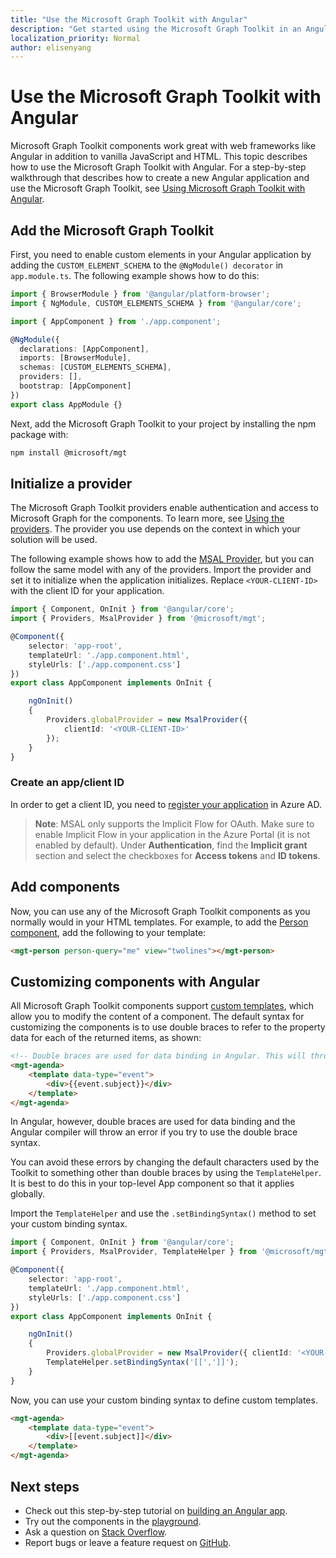 ```yaml
---
title: "Use the Microsoft Graph Toolkit with Angular"
description: "Get started using the Microsoft Graph Toolkit in an Angular application."
localization_priority: Normal
author: elisenyang
---
```


# Use the Microsoft Graph Toolkit with Angular

Microsoft Graph Toolkit components work great with web frameworks like Angular in addition to vanilla JavaScript and HTML. This topic describes how to use the Microsoft Graph Toolkit with Angular. For a step-by-step walkthrough that describes how to create a new Angular application and use the Microsoft Graph Toolkit, see [Using Microsoft Graph Toolkit with Angular](https://developer.microsoft.com/graph/blogs/a-lap-around-microsoft-graph-toolkit-day-14-using-microsoft-graph-toolkit-with-angular/).

## Add the Microsoft Graph Toolkit

First, you need to enable custom elements in your Angular application by adding the `CUSTOM_ELEMENT_SCHEMA` to the `@NgModule() decorator` in `app.module.ts`. The following example shows how to do this:
```ts
import { BrowserModule } from '@angular/platform-browser';
import { NgModule, CUSTOM_ELEMENTS_SCHEMA } from '@angular/core';

import { AppComponent } from './app.component';

@NgModule({
  declarations: [AppComponent],
  imports: [BrowserModule],
  schemas: [CUSTOM_ELEMENTS_SCHEMA],
  providers: [],
  bootstrap: [AppComponent]
})
export class AppModule {}
```
Next, add the Microsoft Graph Toolkit to your project by installing the npm package with:
```bash
npm install @microsoft/mgt
```
## Initialize a provider

The Microsoft Graph Toolkit providers enable authentication and access to Microsoft Graph for the components. To learn more, see [Using the providers](../providers/providers.md). The provider you use depends on the context in which your solution will be used.

The following example shows how to add the [MSAL Provider](../providers/msal.md), but you can follow the same model with any of the providers. Import the provider and set it to initialize when the application initializes. Replace `<YOUR-CLIENT-ID>` with the client ID for your application.

```ts
import { Component, OnInit } from '@angular/core';
import { Providers, MsalProvider } from '@microsoft/mgt';

@Component({
    selector: 'app-root',
    templateUrl: './app.component.html',
    styleUrls: ['./app.component.css']
})
export class AppComponent implements OnInit {

    ngOnInit()
    {
        Providers.globalProvider = new MsalProvider({
            clientId: '<YOUR-CLIENT-ID>'
        });
    }
}
```
### Create an app/client ID
In order to get a client ID, you need to [register your application](../../auth-register-app-v2.md) in Azure AD. 
>**Note**: MSAL only supports the Implicit Flow for OAuth. Make sure to enable Implicit Flow in your application in the Azure Portal (it is not enabled by default). Under **Authentication**, find the **Implicit grant** section and select the checkboxes for **Access tokens** and **ID tokens**.

## Add components

Now, you can use any of the Microsoft Graph Toolkit components as you normally would in your HTML templates. For example, to add the [Person component](../components/person.md),  add the following to your template:

```html
<mgt-person person-query="me" view="twolines"></mgt-person>
```

## Customizing components with Angular

All Microsoft Graph Toolkit components support [custom templates](../templates.md), which allow you to modify the content of a component. The default syntax for customizing the components is to use double braces to refer to the property data for each of the returned items, as shown:

```html
<!-- Double braces are used for data binding in Angular. This will throw an error. -->
<mgt-agenda>
    <template data-type="event">
        <div>{{event.subject}}</div>
    </template>
</mgt-agenda>
```

In Angular, however, double braces are used for data binding and the Angular compiler will throw an error if you try to use the double brace syntax.

You can avoid these errors by changing the default characters used by the Toolkit to something other than double braces by using the `TemplateHelper`. It is best to do this in your top-level App component so that it applies globally.

Import the `TemplateHelper` and use the `.setBindingSyntax()` method to set your custom binding syntax.

```ts
import { Component, OnInit } from '@angular/core';
import { Providers, MsalProvider, TemplateHelper } from '@microsoft/mgt';

@Component({
    selector: 'app-root',
    templateUrl: './app.component.html',
    styleUrls: ['./app.component.css']
})
export class AppComponent implements OnInit {

    ngOnInit()
    {
        Providers.globalProvider = new MsalProvider({ clientId: '<YOUR-CLIENT-ID>'})
        TemplateHelper.setBindingSyntax('[[',']]');
    }
}
```
Now, you can use your custom binding syntax to define custom templates.

```html
<mgt-agenda>
    <template data-type="event">
        <div>[[event.subject]]</div>
    </template>
</mgt-agenda>
```

## Next steps
- Check out this step-by-step tutorial on [building an Angular app](https://developer.microsoft.com/graph/blogs/a-lap-around-microsoft-graph-toolkit-day-14-using-microsoft-graph-toolkit-with-angular/).
- Try out the components in the [playground](https://mgt.dev).
- Ask a question on [Stack Overflow](https://aka.ms/mgt-question).
- Report bugs or leave a feature request on [GitHub](https://aka.ms/mgt).